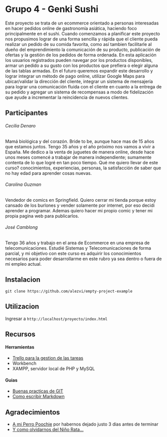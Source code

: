# Grupo 4 - Genki Sushi

Este proyecto se trata de un ecommerce orientado a personas interesadas en hacer pedidos online de gastronomía asiática, haciendo foco principalmente en el sushi. Cuando comenzamos a planificar este proyecto nos propusimos lograr de una forma sencilla y rápida que el cliente pueda realizar un pedido de su comida favorita, como así tambien facilitarle al dueño del emprendimiento la comunicación de su producto, publicación de ofertas y la gestión de los pedidos de forma ordenada. En esta aplicación los usuarios registrados pueden navegar por los productos disponibles, armar un pedido a su gusto con los productos que prefiera o elegir alguna de las tablas armadas. En el futuro queremos expandir este desarrollo y lograr integrar un método de pago online, utilizar Google Maps para ubicar/validar la dirección del cliente, integrar un sistema de mensajería para lograr una comunicación fluida con el cliente en cuanto a la entrega de su pedido y agregar un sistema de recompensas a modo de fidelización que ayude a incrementar la reincidencia de nuevos clientes.



## Participantes

###### Cecilia Denaro
Mamá biológica y del corazón. Bride to be, aunque hace mas de 15 años que estamos juntos. Tengo 35 años y el año próximo nos vamos a vivir a España. Me dedico a la venta de juguetes de manera online, desde hace unos meses comencé a trabajar de manera independiente; sumamente contenta de lo que logré en tan poco tiempo. 
Qué me quiero llevar de este curso? conocimientos, experiencias, personas, la satisfacción de saber que no hay edad para aprender cosas nuevas.



###### Carolina Guzman
Vendedor de comics en Springfield. Quiero cerrar mi tienda porque estoy cansado de los burlones y vender solamente por internet, por eso decidi aprender a programar. Ademas quiero hacer mi propio comic y tener mi propia pagina web para publicarlos.



###### José Camblong
Tengo 36 años y trabajo en el area de Ecommerce en una empresa de telecomunicaciones. Estudié Sistemas y Telecomunicaciones de forma parcial, y mi objetivo con este curso es adquirir los conocimientos necesarios para poder desarrollarme en este rubro ya sea dentro o fuera de mi empleo actual.



## Instalacion

```git clone https://github.com/alezvi/empty-project-example```



## Utilizacion

Ingresar a ```http://localhost/proyecto/index.html``` 



## Recursos

#### Herramientas

- [Trello para la gestion de las tareas](https://trello.com)
- Workbench
- XAMPP, servidor local de PHP y MySQL



#### Guias

- [Buenas practicas de GIT](https://blog.usejournal.com/git-tips-for-everyday-use-48f10b4d4525)
- [Como escribir Markdown](https://github.com/adam-p/markdown-here/wiki/Markdown-Cheatsheet#links)



## Agradecimientos

- [A mi Perro Poochie](https://vignette.wikia.nocookie.net/lossimpson/images/9/9c/Poochie.png/revision/latest?cb=20090819011823&path-prefix=es) por habernos dejado justo 3 dias antes de terminar
- [Y como olvidarnos del Niño Rata...](https://miro.medium.com/max/2139/1*wVf0oHfP9iaU61YodjtAqQ.jpeg)
